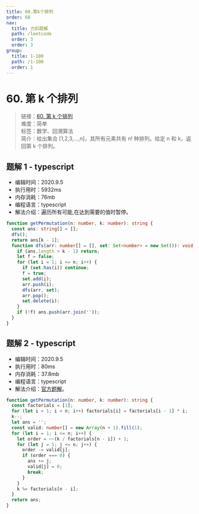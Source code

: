 ```yaml
---
title: 60.第k个排列
order: 60
nav:
  title: 力扣题解
  path: /leetcode
  order: 3
  order: 3
group:
  title: 1-100
  path: /1-100
  order: 1
---
```


# 60. 第 k 个排列

> 链接：[60. 第 k 个排列](https://leetcode-cn.com/problems/permutation-sequence/)  
> 难度：简单  
> 标签：数学、回溯算法  
> 简介：给出集合 [1,2,3,…,n]，其所有元素共有 n! 种排列。给定 n 和 k，返回第 k 个排列。

## 题解 1 - typescript

- 编辑时间：2020.9.5
- 执行用时：5932ms
- 内存消耗：76mb
- 编程语言：typescript
- 解法介绍：遍历所有可能,在达到需要的值时暂停。

```typescript
function getPermutation(n: number, k: number): string {
  const ans: string[] = [];
  dfs();
  return ans[k - 1];
  function dfs(arr: number[] = [], set: Set<number> = new Set()): void {
    if (ans.length > k - 1) return;
    let f = false;
    for (let i = 1; i <= n; i++) {
      if (set.has(i)) continue;
      f = true;
      set.add(i);
      arr.push(i);
      dfs(arr, set);
      arr.pop();
      set.delete(i);
    }
    if (!f) ans.push(arr.join(''));
  }
}
```

## 题解 2 - typescript

- 编辑时间：2020.9.5
- 执行用时：80ms
- 内存消耗：37.8mb
- 编程语言：typescript
- 解法介绍：[官方题解](https://leetcode-cn.com/problems/permutation-sequence/solution/di-kge-pai-lie-by-leetcode-solution/)。

```typescript
function getPermutation(n: number, k: number): string {
  const factorials = [1];
  for (let i = 1; i < n; i++) factorials[i] = factorials[i - 1] * i;
  k--;
  let ans = '';
  const valid: number[] = new Array(n + 1).fill(1);
  for (let i = 1; i <= n; i++) {
    let order = ~~(k / factorials[n - i]) + 1;
    for (let j = 1; j <= n; j++) {
      order -= valid[j];
      if (order === 0) {
        ans += j;
        valid[j] = 0;
        break;
      }
    }
    k %= factorials[n - i];
  }
  return ans;
}
```
